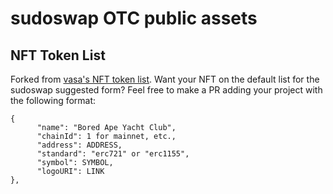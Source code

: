 # sudoswap OTC public assets

## NFT Token List
Forked from [vasa's NFT token list](https://github.com/vasa-develop/nft-tokenlist).
Want your NFT on the default list for the sudoswap suggested form? Feel free to make a PR adding your project with the following format:

```
{
      "name": "Bored Ape Yacht Club",
      "chainId": 1 for mainnet, etc.,
      "address": ADDRESS,
      "standard": "erc721" or "erc1155",
      "symbol": SYMBOL,
      "logoURI": LINK
},
```